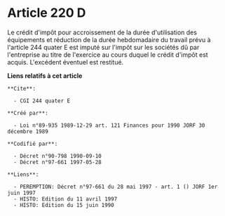 # Article 220 D

Le crédit d'impôt pour accroissement de la durée d'utilisation des équipements et réduction de la durée hebdomadaire du
travail prévu à l'article 244 quater E est imputé sur l'impôt sur les sociétés dû par l'entreprise au titre de l'exercice au
cours duquel le crédit d'impôt est acquis. L'excédent éventuel est restitué.

**Liens relatifs à cet article**

	**Cite**:

	  - CGI 244 quater E

	**Créé par**:

	  - Loi n°89-935 1989-12-29 art. 121 Finances pour 1990 JORF 30 décembre 1989

	**Codifié par**:

	  - Décret n°90-798 1990-09-10
	  - Décret n°97-661 1997-05-28

	**Liens**:

	  - PEREMPTION: Décret n°97-661 du 28 mai 1997 - art. 1 () JORF 1er juin 1997
	  - HISTO: Edition du 11 avril 1997
	  - HISTO: Edition du 15 juin 1990
